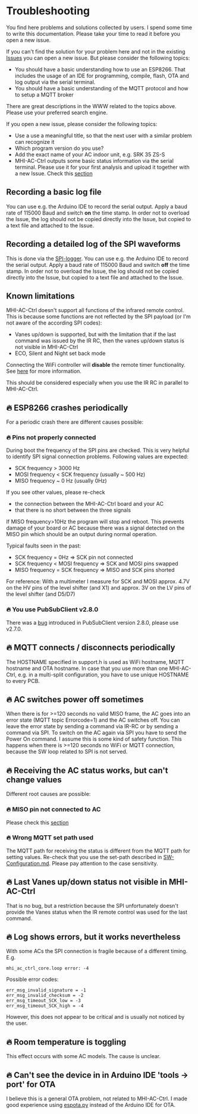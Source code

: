 # Troubleshooting
You find here problems and solutions collected by users. I spend some time to write this documentation. Please take your time to read it before you open a new issue.

If you can't find the solution for your problem here and not in the existing  [Issues](https://github.com/absalom-muc/MHI-AC-Ctrl/issues?q=is%3Aissue) you can open a new issue. But please consider the following topics:
- You should have a basic understanding how to use an ESP8266. That includes the usage of an IDE for programming, compile, flash, OTA and log output via the serial terminal.
- You should have a basic understanding of the MQTT protocol and how to setup a MQTT broker

There are great descriptions in the WWW related to the topics above. Please use your preferred search engine.

If you open a new issue, please consider the following topics:
- Use a use a meaningful title, so that the next user with a similar problem can recognize it
- Which program version do you use?
- Add the exact name of your AC indoor unit, e.g. SRK 35 ZS-S 
- MHI-AC-Ctrl outputs some basic status information via the serial terminal. Please use it for your first analysis and upload it together with a new Issue. Check this [section](#recording-a-basic-log-file)

## Recording a basic log file
You can use e.g. the Arduino IDE to record the serial output. Apply a baud rate of 115000 Baud and switch **on** the time stamp. In order not to overload the Issue, the log should not be copied directly into the Issue, but copied to a text file and attached to the Issue.

## Recording a detailed log of the SPI waveforms
This is done via the [SPI-logger](https://github.com/absalom-muc/MHI-AC-Ctrl/blob/master/testprog/SPI_logger.ino). You can use e.g. the Arduino IDE to record the serial output. Apply a baud rate of 115000 Baud and switch **off** the time stamp. In order not to overload the Issue, the log should not be copied directly into the Issue, but copied to a text file and attached to the Issue.

## Known limitations
MHI-AC-Ctrl doesn't support all functions of the infrared remote control. This is because some functions are not reflected by the SPI payload (or I'm not aware of the according SPI codes):
- Vanes up/down is supported, but with the limitation that if the last command was issued by the IR RC, then the vanes up/down status is not visible in MHI-AC-Ctrl
- ECO, Silent and Night set back mode

Connecting the WiFi controller will **disable** the remote timer functionality. See [here](https://forums.whirlpool.net.au/archive/35qmk853) for more information.

This should be considered especially when you use the IR RC in parallel to MHI-AC-Ctrl.

## :fire: ESP8266 crashes periodically
For a periodic crash there are different causes possible:

### :fire: Pins not properly connected
During boot the frequency of the SPI pins are checked. This is very helpful to identify SPI signal connection problems. Following values are expected:
- SCK frequency > 3000 Hz
- MOSI frequency < SCK frequency (usually ~ 500 Hz)
- MISO frequency ~ 0 Hz (usually 0Hz)

If you see other values, please re-check
- the connection between the MHI-AC-Ctrl board and your AC
- that there is no short between the three signals

If MISO frequency>10Hz the program will stop and reboot. This prevents damage of your board or AC because there was a signal detected on the MISO pin which should be an output during normal operation.

 Typical faults seen in the past:
- SCK frequency = 0Hz => SCK pin not connected
- SCK frequency < MOSI frequency => SCK and MOSI pins swapped
- MISO frequency = SCK frequency => MISO and SCK pins shorted

For reference: With a multimeter I measure for SCK and MOSI approx. 4.7V on the HV pins of the level shifter (and X1) and approx. 3V on the LV pins of the level shifter (and D5/D7)

### :fire: You use PubSubClient v2.8.0
There was a [bug](https://github.com/knolleary/pubsubclient/issues/747) introduced in PubSubClient version 2.8.0, please use v2.7.0.

## :fire: MQTT connects / disconnects periodically
The HOSTNAME specified in support.h is used as WiFi hostname, MQTT hostname and OTA hostname. In case that you use more than one MHI-AC-Ctrl, e.g. in a multi-split configuration, you have to use unique HOSTNAME to every PCB.

## :fire: AC switches power off sometimes
When there is for >=120 seconds no valid MISO frame, the AC goes into an error state (MQTT topic Errorcode=1) and the AC switches off. You can leave the error state by sending a command via IR-RC or by sending a command via SPI. To switch on the AC again via SPI you have to send the Power On command. I assume this is some kind of safety function. This happens when there is >=120 seconds no WiFi or MQTT connection, because the SW loop related to SPI is not served.

## :fire: Receiving the AC status works, but can't change values
Different root causes are possible:
### :fire: MISO pin not connected to AC
Please check this [section](#fire-pins-not-properly-connected)

### :fire: Wrong MQTT set path used
The MQTT path for receiving the status is different from the MQTT path for setting values. Re-check that you use the set-path described in [SW-Configuration.md](https://github.com/absalom-muc/MHI-AC-Ctrl/blob/master/SW-Configuration.md#mqtt-status). Please pay attention to the case sensitivity.
## :fire: Last Vanes up/down status not visible in MHI-AC-Ctrl
That is no bug, but a restriction because the SPI unfortunately doesn't provide the Vanes status when the IR remote control was used for the last command.

## :fire: Log shows errors, but it works nevertheless
With some ACs the SPI connection is fragile because of a different timing. E.g.
```
mhi_ac_ctrl_core.loop error: -4
```

Possible error codes:
```
err_msg_invalid_signature = -1
err_msg_invalid_checksum = -2
err_msg_timeout_SCK_low = -3
err_msg_timeout_SCK_high = -4
```

However, this does not appear to be critical and is usually not noticed by the user.

## :fire: Room temperature is toggling
This effect occurs with some AC models. The cause is unclear. 

## :fire: Can't see the device in in Arduino IDE 'tools -> port' for OTA 
I believe this is a general OTA problem, not related to MHI-AC-Ctrl. I made good experience using [espota.py](https://github.com/esp8266/Arduino/blob/master/tools/espota.py) instead of the Arduino IDE for OTA.
